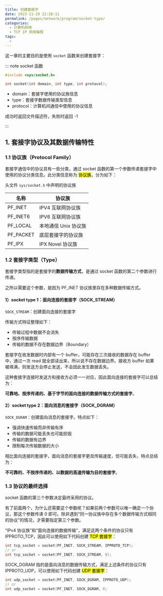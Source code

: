 ```yaml
---
title: 创建套接字
date: 2023-11-29 22:28:11
permalink: /pages/network/program/socket-type/
categories:
  - 计算机网络
  - TCP IP 网络编程
tags:
  - 
---
```


这一章的主要目的是使用 `socket` 函数来创建套接字：

::: note socket 函数

```c
#include <sys/socket.h>

int socket(int domain, int type, int protocol);
```

- domain：套接字使用的协议族信息
- type：套接字数据传输类型信息
- protocol：计算机间通信中使用的协议信息

成功时返回文件描述符，失败时返回 -1

:::

## 1. 套接字协议及其数据传输特性

### 1.1 协议族（Protocol Family）

套接字通信中的协议具有一些分类，通过 socket 函数的第一个参数传递套接字中使用的协议分类信息。此分类信息称为 <mark>协议族</mark>，分为如下：

头文件 `sys/socket.h` 中声明的协议族

| 名称      | 协议族               |
| --------- | -------------------- |
| PF_INET   | IPV4 互联网协议族    |
| PF_INET6  | IPV6 互联网协议族    |
| PF_LOCAL  | 本地通信 Unix 协议族 |
| PF_PACKET | 底层套接字的协议族   |
| PF_IPX    | IPX Novel 协议族     |

### 1.2 套接字类型（Type）

套接字类型指的是套接字的**数据传输方式**，是通过 socket 函数的第二个参数进行传递。

之所以需要这个参数，是因为 PF_INET 协议族里存在多种数据传输方式。

#### 1）socket type 1：面向连接的套接字（SOCK_STREAM）

`SOCK_STREAM`：创建面向连接的套接字

传输方式特征整理如下：

- 传输过程中数据不会消失
- 按序传输数据
- 传输的数据不存在数据边界（Boundary）

套接字在收发数据时内部有一个 buffer，可能存在三次接收的数据存在 buffer 中，通过一次 read 就全部读出来，所以说不存在数据边界。接收方 buffer 如果被填满，则发送方会停止发送，不会因此发生数据丢失。

这种套接字连接时发送方和接收方必须一一对应，因此面向连接的套接字可以总结为：

**可靠地、按序传递的、基于字节的面向连接的数据传输方式的套接字**。

#### 2）socket type 2：面向消息的套接字（SOCK_DGRAM）

`SOCK_DGRAM`：创建面向消息的套接字。特点如下：

- 强调快速传输而非传输有序
- 传输的数据可能丢失也可能损毁
- 传输的数据有边界
- 限制每次传输数据的大小

相比面向连接的套接字，面向消息的套接字更具传输速度，但可能丢失，特点总结为：

**不可靠的、不按序传递的、以数据的高速传输为目的套接字**。

### 1.3 协议的最终选择

socket 函数的第三个参数决定最终采用的协议。

有了前面两个，为什么还需要这个参数呢？如果前两个参数可以唯一确定一个协议，那这个参数传递 0 即可。除非遇到“同一协议族中存在多个数据传输方式相同的协议”的情况，才需要指定第三个参数。

“IPv4 协议族”和“面向连接的数据传输”，满足这两个条件的协议只有 IPPROTO_TCP，因此可以使用如下代码创建 <mark>TCP 套接字</mark>：

```c
int tcp_socket = socket(PF_INET, SOCK_STREAM, IPPROTO_TCP);
// or
int tcp_socket = socket(PF_INET, SOCK_STREAM, 0);
```

SOCK_DGRAM 指的是面向消息的数据传输方式，满足上述条件的协议只有 IPPROTO_UDP，可以使用如下代码创建 <mark>UDP 套接字</mark>：

```c
int udp_socket = socket(PF_INET, SOCK_DGRAM, IPPROTO_UDP);
// or
int udp_socket = socket(PF_INET, SOCK_DGRAM, 0;
```

